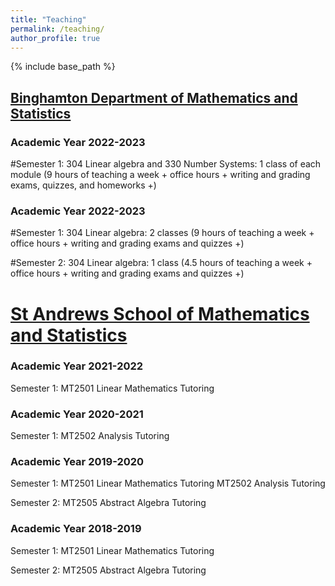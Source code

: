 ```yaml
---
title: "Teaching"
permalink: /teaching/
author_profile: true
---
```

{% include base_path %}

## [Binghamton Department of Mathematics and Statistics](https://www2.math.binghamton.edu/p/start)

### Academic Year 2022-2023
#Semester 1:
304 Linear algebra and 330 Number Systems:
1 class of each module (9 hours of teaching a week + office hours + writing and grading exams, quizzes, and homeworks +)


### Academic Year 2022-2023
#Semester 1:
304 Linear algebra:
2 classes (9 hours of teaching a week + office hours + writing and grading exams and quizzes +)

#Semester 2:
304 Linear algebra:
1 class (4.5 hours of teaching a week + office hours + writing and grading exams and quizzes +)


# [St Andrews School of Mathematics and Statistics](https://www.st-andrews.ac.uk/maths/)

### Academic Year 2021-2022
Semester 1:
MT2501 Linear Mathematics Tutoring

### Academic Year 2020-2021
Semester 1:
MT2502 Analysis Tutoring

### Academic Year 2019-2020
Semester 1:
MT2501 Linear Mathematics Tutoring
MT2502 Analysis Tutoring

Semester 2:
MT2505 Abstract Algebra Tutoring

### Academic Year 2018-2019
Semester 1:
MT2501 Linear Mathematics Tutoring

Semester 2:
MT2505 Abstract Algebra Tutoring



